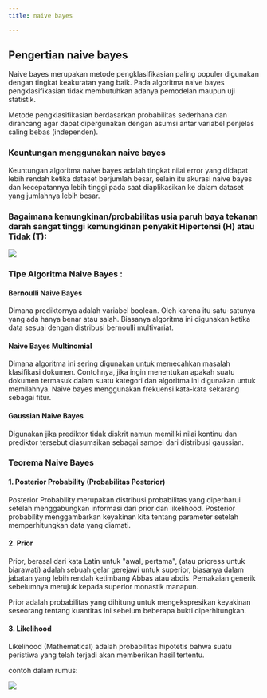 ```yaml
---
title: naive bayes

---
```


## Pengertian naive bayes

Naive bayes merupakan metode pengklasifikasian paling populer digunakan dengan tingkat keakuratan yang baik. Pada algoritma naive bayes pengklasifikasian tidak membutuhkan adanya pemodelan maupun uji statistik. 

Metode pengklasifikasian berdasarkan probabilitas sederhana dan dirancang agar dapat dipergunakan dengan asumsi antar variabel penjelas saling bebas (independen).

### Keuntungan menggunakan naive bayes
Keuntungan algoritma naive bayes adalah tingkat nilai error yang didapat lebih rendah ketika dataset berjumlah besar, selain itu akurasi naive bayes dan kecepatannya lebih tinggi pada saat diaplikasikan ke dalam dataset yang jumlahnya lebih besar.

### Bagaimana kemungkinan/probabilitas usia paruh baya tekanan darah sangat tinggi  kemungkinan penyakit Hipertensi (H) atau Tidak (T):

![](https://cdn.mathpix.com/snip/images/VTOayb_UXKIC_AHGBWpTgXF5iQqTDBHkJO6i8QRd6vo.original.fullsize.png)


### Tipe Algoritma Naive Bayes :
#### Bernoulli Naive Bayes

Dimana prediktornya adalah variabel boolean. Oleh karena itu satu-satunya yang ada hanya benar atau salah. Biasanya algoritma ini digunakan ketika data sesuai dengan distribusi bernoulli multivariat.

#### Naive Bayes Multinomial

Dimana algoritma ini sering digunakan untuk memecahkan masalah klasifikasi dokumen. Contohnya, jika ingin menentukan apakah suatu dokumen termasuk dalam suatu kategori dan algoritma ini digunakan untuk memilahnya. Naive bayes menggunakan frekuensi kata-kata sekarang sebagai fitur.

#### Gaussian Naive Bayes

Digunakan jika prediktor tidak diskrit namun memiliki nilai kontinu dan prediktor tersebut diasumsikan sebagai sampel dari distribusi gaussian.

### Teorema Naive Bayes
#### 1. Posterior Probability (Probabilitas Posterior)

Posterior Probability merupakan distribusi probabilitas yang diperbarui setelah menggabungkan informasi dari prior dan likelihood. Posterior probability menggambarkan keyakinan kita tentang parameter setelah memperhitungkan data yang diamati.

#### 2. Prior

Prior, berasal dari kata Latin untuk "awal, pertama", (atau prioress untuk biarawati) adalah sebuah gelar gerejawi untuk superior, biasanya dalam jabatan yang lebih rendah ketimbang Abbas atau abdis. Pemakaian generik sebelumnya merujuk kepada superior monastik manapun.

Prior adalah probabilitas yang dihitung untuk mengekspresikan keyakinan seseorang tentang kuantitas ini sebelum beberapa bukti diperhitungkan.

#### 3. Likelihood

Likelihood (Mathematical) adalah probabilitas hipotetis bahwa suatu peristiwa yang telah terjadi akan memberikan hasil tertentu.

contoh dalam rumus:

![](https://cdn.mathpix.com/snip/images/cBD-Z0jnwxj9sRFulrc-Uo9qgNeifJq9PwlpCNEblUk.original.fullsize.png)




